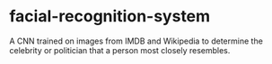 # facial-recognition-system


A CNN trained on images from IMDB and Wikipedia to determine the celebrity or politician that a person most closely resembles.
